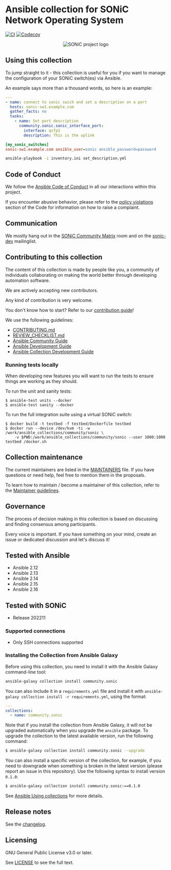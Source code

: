 # Ansible collection for SONiC Network Operating System

[![CI](https://github.com/ansible-collections/community.sonic/workflows/CI/badge.svg?event=push)](https://github.com/ansible-collections/community.sonic/actions) [![Codecov](https://img.shields.io/codecov/c/github/ansible-collections/community.sonic)](https://codecov.io/gh/ansible-collections/community.sonic)


<p align="center">
<img src="https://user-images.githubusercontent.com/149442/232787483-7a348ed3-265a-4d5d-8c05-95246a3aa7e9.png" alt="SONiC project logo" />
</p>



## Using this collection

To jump straight to it - this collection is useful for you if you want to manage the configuration of your SONiC switch(es) via Ansible.

An example says more than a thousand words, so here is an example:

```yaml
---
- name: connect to sonic swich and set a description on a port
  hosts: sonic-sw1.example.com
  gather_facts: no
  tasks:
    - name: Set port description
      community.sonic.sonic_interface_port:
        interface: qsfp1
        description: This is the uplink
```

```ini
[my_sonic_switches]
sonic-sw1.example.com ansible_user=sonic ansible_password=password
```
```bash
ansible-playbook -i inventory.ini set_description.yml
```

## Code of Conduct

We follow the [Ansible Code of Conduct](https://docs.ansible.com/ansible/devel/community/code_of_conduct.html) in all our interactions within this project.

If you encounter abusive behavior, please refer to the [policy violations](https://docs.ansible.com/ansible/devel/community/code_of_conduct.html#policy-violations) section of the Code for information on how to raise a complaint.

## Communication

We mostly hang out in the [SONiC Community Matrix](https://matrix.to/#/#sonic-net:matrix.org) room and on the [sonic-dev](https://lists.sonicfoundation.dev/g/sonic-dev) mailinglist.


## Contributing to this collection


<!--Describe how the community can contribute to your collection. At a minimum, fill up and include the CONTRIBUTING.md file containing how and where users can create issues to report problems or request features for this collection. List contribution requirements, including preferred workflows and necessary testing, so you can benefit from community PRs. If you are following general Ansible contributor guidelines, you can link to - [Ansible Community Guide](https://docs.ansible.com/ansible/devel/community/index.html). List the current maintainers (contributors with write or higher access to the repository). The following can be included:-->

The content of this collection is made by people like you, a community of individuals collaborating on making the world better through developing automation software.

We are actively accepting new contributors.

Any kind of contribution is very welcome.

You don't know how to start? Refer to our [contribution guide](CONTRIBUTING.md)!

We use the following guidelines:

* [CONTRIBUTING.md](CONTRIBUTING.md)
* [REVIEW_CHECKLIST.md](REVIEW_CHECKLIST.md)
* [Ansible Community Guide](https://docs.ansible.com/ansible/latest/community/index.html)
* [Ansible Development Guide](https://docs.ansible.com/ansible/devel/dev_guide/index.html)
* [Ansible Collection Development Guide](https://docs.ansible.com/ansible/devel/dev_guide/developing_collections.html#contributing-to-collections)

### Running tests locally

When developing new features you will want to run the tests to ensure things
are working as they should.

To run the unit and sanity tests:

```
$ ansible-test units --docker
$ ansible-test sanity --docker
```

To run the full integration suite using a virtual SONiC switch:

```
$ docker build -t testbed -f testbed/Dockerfile testbed
$ docker run --device /dev/kvm -ti -w /work/ansible_collections/community/sonic \
    -v $PWD:/work/ansible_collections/community/sonic --user 1000:1000 testbed /docker.sh
```

## Collection maintenance

The current maintainers are listed in the [MAINTAINERS](MAINTAINERS) file. If you have questions or need help, feel free to mention them in the proposals.

To learn how to maintain / become a maintainer of this collection, refer to the [Maintainer guidelines](MAINTAINING.md).

## Governance

The process of decision making in this collection is based on discussing and finding consensus among participants.

Every voice is important. If you have something on your mind, create an issue or dedicated discussion and let's discuss it!

## Tested with Ansible

 * Ansible 2.12
 * Ansible 2.13
 * Ansible 2.14
 * Ansible 2.15
 * Ansible 2.16

## Tested with SONiC

 * Release 202211

### Supported connections

 * Only SSH connections supported

### Installing the Collection from Ansible Galaxy

Before using this collection, you need to install it with the Ansible Galaxy command-line tool:

```bash
ansible-galaxy collection install community.sonic
```

You can also include it in a `requirements.yml` file and install it with `ansible-galaxy collection install -r requirements.yml`, using the format:

```yaml
---
collections:
  - name: community.sonic
```

Note that if you install the collection from Ansible Galaxy, it will not be upgraded automatically when you upgrade the `ansible` package.
To upgrade the collection to the latest available version, run the following command:

```bash
$ ansible-galaxy collection install community.sonic --upgrade
```

You can also install a specific version of the collection, for example, if you need to downgrade when something is broken in the latest version (please report an issue in this repository). Use the following syntax to install version `0.1.0`:

```bash
$ ansible-galaxy collection install community.sonic:==0.1.0
```

See [Ansible Using collections](https://docs.ansible.com/ansible/devel/user_guide/collections_using.html) for more details.

## Release notes

See the [changelog](https://github.com/ansible-collections/REPONAMEHERE/tree/main/CHANGELOG.rst).

## Licensing

GNU General Public License v3.0 or later.

See [LICENSE](https://www.gnu.org/licenses/gpl-3.0.txt) to see the full text.
